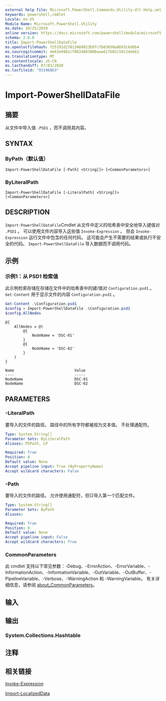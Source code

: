 ```yaml
---
external help file: Microsoft.PowerShell.Commands.Utility.dll-Help.xml
keywords: powershell,cmdlet
Locale: en-US
Module Name: Microsoft.PowerShell.Utility
ms.date: 10/25/2019
online version: https://docs.microsoft.com/powershell/module/microsoft.powershell.utility/import-powershelldatafile?view=powershell-7&WT.mc_id=ps-gethelp
schema: 2.0.0
title: Import-PowerShellDataFile
ms.openlocfilehash: f25191d27013469023b9fcfb03650a8693c6ddb4
ms.sourcegitcommit: de63e9481cf8024883060aae61fb02c59c2de662
ms.translationtype: MT
ms.contentlocale: zh-CN
ms.lasthandoff: 07/03/2020
ms.locfileid: "93196863"
---
```

# Import-PowerShellDataFile

## 摘要
从文件中导入值 `.PSD1` ，而不调用其内容。

## SYNTAX

### ByPath（默认值）

```
Import-PowerShellDataFile [-Path] <String[]> [<CommonParameters>]
```

### ByLiteralPath

```
Import-PowerShellDataFile [-LiteralPath] <String[]> [<CommonParameters>]
```

## DESCRIPTION

`Import-PowerShellDataFile`Cmdlet 从文件中定义的哈希表中安全地导入键值对 `.PSD1` 。 可以使用文件内容导入这些值 `Invoke-Expression` 。
但会 `Invoke-Expression` 运行文件中包含的任何代码。 这可能会产生不需要的结果或执行不安全的代码。 `Import-PowerShellDataFile` 导入数据而不调用代码。

## 示例

### 示例1：从 PSD1 检索值

此示例检索存储在存储在文件中的哈希表中的键/值对 `Configuration.psd1` 。 `Get-Content` 用于显示文件的内容 `Configuration.psd1` 。

```powershell
Get-Content .\Configuration.psd1
$config = Import-PowerShellDataFile .\Configuration.psd1
$config.AllNodes
```

```Output
@{
    AllNodes = @(
        @{
            NodeName = 'DSC-01'
        }
        @{
            NodeName = 'DSC-02'
        }
    )
}

Name                           Value
----                           -----
NodeName                       DSC-01
NodeName                       DSC-02
```

## PARAMETERS

### -LiteralPath

要导入的文件的路径。 路径中的所有字符都被视为文本值。
不处理通配符。

```yaml
Type: System.String[]
Parameter Sets: ByLiteralPath
Aliases: PSPath, LP

Required: True
Position: 0
Default value: None
Accept pipeline input: True (ByPropertyName)
Accept wildcard characters: False
```

### -Path

要导入的文件的路径。 允许使用通配符，但只导入第一个匹配文件。

```yaml
Type: System.String[]
Parameter Sets: ByPath
Aliases:

Required: True
Position: 0
Default value: None
Accept pipeline input: False
Accept wildcard characters: True
```

### CommonParameters

此 cmdlet 支持以下常见参数：-Debug、-ErrorAction、-ErrorVariable、-InformationAction、-InformationVariable、-OutVariable、-OutBuffer、-PipelineVariable、-Verbose、-WarningAction 和 -WarningVariable。 有关详细信息，请参阅 [about_CommonParameters](../Microsoft.PowerShell.Core/About/about_CommonParameters.md)。

## 输入

## 输出

### System.Collections.Hashtable

## 注释

## 相关链接

[Invoke-Expression](Invoke-Expression.md)

[Import-LocalizedData](Import-LocalizedData.md)
